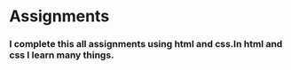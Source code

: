 # Assignments
### I complete this all assignments using html and css.In html and css I learn many things.